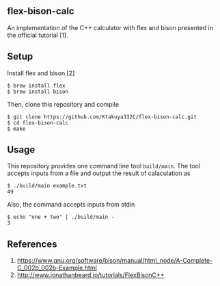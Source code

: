 flex-bison-calc
----
An implementation of the C++ calculator with flex and bison presented in the official tutorial [1].

## Setup
Install flex and bison [2]

```
$ brew install flex
$ brew install bison
```

Then, clone this repository and compile

```
$ git clone https://github.com/Ktakuya332C/flex-bison-calc.git
$ cd flex-bison-calc
$ make
```

## Usage
This repository provides one command line tool `build/main`.
The tool accepts inputs from a file and output the result of calaculation as

```
$ ./build/main example.txt
49
```

Also, the command accepts inputs from stdin

```
$ echo "one + two" | ./build/main -
3
```

## References
1. https://www.gnu.org/software/bison/manual/html_node/A-Complete-C_002b_002b-Example.html
2. http://www.jonathanbeard.io/tutorials/FlexBisonC++
